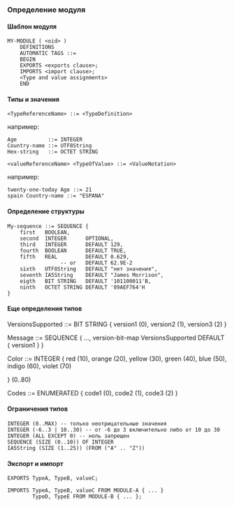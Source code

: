 ﻿### Определение модуля

#### Шаблон модуля

```
MY-MODULE ( <oid> )
    DEFINITIONS
    AUTOMATIC TAGS ::=
    BEGIN
    EXPORTS <exports clause>;
    IMPORTS <import clause>;
    <Type and value assignments>
    END
```

#### Типы и значения

```
<TypeReferenceName> ::= <TypeDefinition>
```

например:

```
Age          ::= INTEGER
Country-name ::= UTF8String
Hex-string   ::= OCTET STRING
```

```
<valueReferenceName> <TypeOfValue> ::= <ValueNotation>
```

например:

```
twenty-one-today Age ::= 21
spain Country-name ::= "ESPANA"
```

#### Определение структуры

```
My-sequence ::= SEQUENCE {
    first   BOOLEAN,
    second  INTEGER      OPTIONAL,
    third   INTEGER      DEFAULT 129,
    fourth  BOOLEAN      DEFAULT TRUE,
    fifth   REAL         DEFAULT 0.629,
                 -- or   DEFAULT 62.9E-2
    sixth   UTF8String   DEFAULT "нет значения",
    seventh IA5String    DEFAULT "James Morrison",
    eigth   BIT STRING   DEFAULT '101100011'B,
    ninth   OCTET STRING DEFAULT '89AEF764'H
}
```

#### Еще определения типов

VersionsSupported ::= BIT STRING {
    version1 (0),
    version2 (1),
    version3 (2)
}

Message ::= SEQUENCE {
    ...,
    version-bit-map VersionsSupported DEFAULT { version1 }
}

Color ::= INTEGER {
    red    (10),
    orange (20),
    yellow (30),
    green  (40),
    blue   (50),
    indigo (60),
    violet (70)

} (0..80)

Codes ::= ENUMERATED {
    code1 (0),
    code2 (1),
    code3 (2)
}

#### Ограничения типов

```
INTEGER (0..MAX) -- только неотрицательные значения
INTEGER (-6..3 | 10..30) -- от -6 до 3 включительно либо от 10 до 30
INTEGER (ALL EXCEPT 0) -- ноль запрещен
SEQUENCE (SIZE (0..10)) OF INTEGER
IA5String (SIZE (1..25)) (FROM ("A" .. "Z"))
```

#### Экспорт и импорт

```
EXPORTS TypeA, TypeB, valueC;

IMPORTS TypeA, TypeB, valueC FROM MODULE-A { ... }
        TypeD, TypeE FROM MODULE-B { ... };
```

